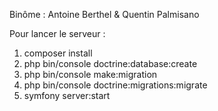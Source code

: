 Binôme : Antoine Berthel & Quentin Palmisano

Pour lancer le serveur :
   1) composer install
   2) php bin/console doctrine:database:create
   3) php bin/console make:migration
   4) php bin/console doctrine:migrations:migrate
   5) symfony server:start